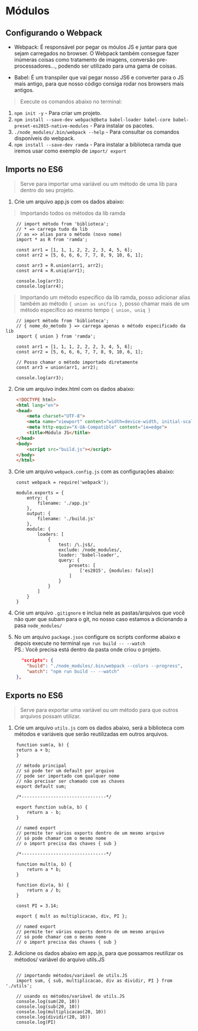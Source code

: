 # Módulos

## Configurando o Webpack

- Webpack: É responsável por pegar os móulos JS e juntar para que sejam carregados no browser. O Webpack também consegue fazer inúmeras coisas como tratamento de imagens, conversão pre-processadores..., podendo ser utilizado para uma gama de coisas.

- Babel: É um transpiler que vai pegar nosso JS6 e converter para o JS mais antigo, para que nosso código consiga rodar nos browsers mais antigos.

>  Execute os comandos abaixo no terminal:

1. `npm init -y` - Para criar um projeto.
2. `npm install --save-dev webpack@beta babel-loader babel-core babel-preset-es2015-native-modules` - Para instalar os pacotes.
3. `./node_modules/.bin/webpack --help` - Para consultar os comandos disponíveis do webpack.
4. `npm install --save-dev ramda` - Para instalar a biblioteca ramda que iremos usar como exemplo de `import/ export` 


## Imports no ES6

> Serve para importar uma variável ou um método de uma lib para dentro do seu projeto.

1. Crie um arquivo app.js com os dados abaixo:
> Importando todos os métodos da lib ramda
```JS
    // import método from 'biblioteca';
    // * => carrega tudo da lib
    // as => alias para o método (novo nome)
    import * as R from 'ramda';

    const arr1 = [1, 1, 1, 2, 2, 2, 3, 4, 5, 6];
    const arr2 = [5, 6, 6, 6, 7, 7, 8, 9, 10, 6, 1];

    const arr3 = R.union(arr1, arr2);
    const arr4 = R.uniq(arr1);

    console.log(arr3);
    console.log(arr4);
```

> Importando um método específico da lib ramda, posso adicionar alias também ao método `{ union as unifica }`, posso chamar mais de um método específico ao mesmo tempo `{ union, uniq }`

```JS
    // import método from 'biblioteca';
    // { nome_do_metodo } => carrega apenas o método especificado da lib
    import { union } from 'ramda';

    const arr1 = [1, 1, 1, 2, 2, 2, 3, 4, 5, 6];
    const arr2 = [5, 6, 6, 6, 7, 7, 8, 9, 10, 6, 1];

    // Posso chamar o método importado diretamente
    const arr3 = union(arr1, arr2);

    console.log(arr3);
```

2. Crie um arquivo index.html com os dados abaixo:

```HTML
    <!DOCTYPE html>
    <html lang="en">
    <head>
        <meta charset="UTF-8">
        <meta name="viewport" content="width=device-width, initial-scale=1.0">
        <meta http-equiv="X-UA-Compatible" content="ie=edge">
        <title>Módulo JS</title>
    </head>
    <body>
        <script src="build.js"></script>
    </body>
    </html>
```

3. Crie um arquivo `webpack.config.js` com as configurações abaixo:

```JS
    const webpack = require('webpack');

    module.exports = {
        entry: {
            filename: './app.js'
        },
        output: {
            filename: './build.js'
        },
        module: {
            loaders: [
                {
                    test: /\.js$/,
                    exclude: /node_modules/,
                    loader: 'babel-loader',
                    query: {
                        presets: [
                            ['es2015', {modules: false}]
                        ]
                    }
                }
            ]
        }
    }
```
4. Crie um arquivo `.gitignore` e inclua nele as pastas/arquivos que você não quer que subam para o git, no nosso caso estamos a dicionando a pasa `node_modules/`

5. No um arquivo `package.json` configure os scripts conforme abaixo e depois execute no terminal `npm run build -- --watch` </br>
PS.: Você precisa está dentro da pasta onde criou o projeto.

```JSON
      "scripts": {
        "build": "./node_modules/.bin/webpack --colors --progress",
        "watch": "npm run build -- --watch"
    },
```

## Exports no ES6

> Serve para exportar uma variável ou um método para que outros arquivos possam utilizar.

1. Crie um arquivo `utils.js` com os dados abaixo, será a biblioteca com métodos e variáveis que serão reutilizadas em outros arquivos.

```JS
    function sum(a, b) {
    return a + b;
    }

    // método principal
    // só pode ter um default por arquivo
    // pode ser importado com qualquer nome
    // não precisar ser chamado com as chaves
    export default sum;

    /*--------------------------------*/

    export function sub(a, b) {
        return a - b;
    }

    // named export
    // permite ter vários exports dentro de um mesmo arquivo
    // só pode chamar com o mesmo nome 
    // o import precisa das chaves { sub }

    /*--------------------------------*/

    function mult(a, b) {
        return a * b;
    }

    function div(a, b) {
        return a / b;
    }

    const PI = 3.14;

    export { mult as multiplicacao, div, PI };

    // named export
    // permite ter vários exports dentro de um mesmo arquivo
    // só pode chamar com o mesmo nome 
    // o import precisa das chaves { sub }

```

2. Adicione os dados abaixo em app.js, para que possamos reutilizar os métodos/ variável do arquivo utils.JS

```JS
    
    // importando métodos/variável de utils.JS
    import sum, { sub, multiplicacao, div as dividir, PI } from './utils';

    // usando os métodos/variável de utils.JS
    console.log(sum(20, 10))
    console.log(sub(20, 10))
    console.log(multiplicacao(20, 10))
    console.log(dividir(20, 10))
    console.log(PI)
```